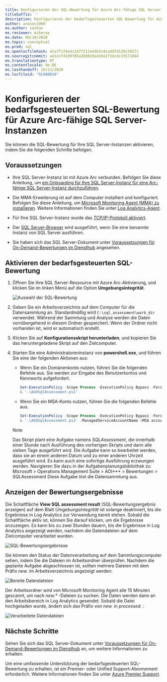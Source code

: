 ```yaml
---
title: Konfigurieren der SQL-Bewertung für Azure Arc-fähige SQL Server-Instanzen
titleSuffix: ''
description: Konfigurieren der bedarfsgesteuerten SQL-Bewertung für Azure Arc-fähige SQL Server-Instanzen
author: anosov1960
ms.author: sashan
ms.reviewer: mikeray
ms.date: 09/10/2020
ms.topic: conceptual
ms.prod: sql
ms.openlocfilehash: 41a7f1f4edc247f211ee5b3cdcaddfd139c5027c
ms.sourcegitcommit: a41e1f4199785a2b8019a419a1f3dcdc15571044
ms.translationtype: HT
ms.contentlocale: de-DE
ms.lasthandoff: 10/13/2020
ms.locfileid: "91988016"
---
```

# <a name="configure-on-demand-sql-assessment-for-azure-arc-enabled-sql-server-instance"></a>Konfigurieren der bedarfsgesteuerten SQL-Bewertung für Azure Arc-fähige SQL Server-Instanzen

Sie können die SQL-Bewertung für Ihre SQL Server-Instanzen aktivieren, indem Sie die folgenden Schritte befolgen.

## <a name="prerequisites"></a>Voraussetzungen

* Ihre SQL Server-Instanz ist mit Azure Arc verbunden. Befolgen Sie diese Anleitung, um [ein Onboarding für Ihre SQL Server-Instanz für eine Arc-fähige SQL Server-Instanz durchzuführen](connect.md).

* Die MMA-Erweiterung ist auf dem Computer installiert und konfiguriert. Befolgen Sie diese Anleitung, um [Microsoft Monitoring Agent (MMA) zu installieren](configure-advanced-data-security.md#install-microsoft-monitoring-agent-mma). Weitere Informationen finden Sie unter [Log Analytics-Agent](/azure/azure-monitor/platform/log-analytics-agent).

* Für Ihre SQL Server-Instanz wurde das [TCP/IP-Protokoll aktiviert](../../database-engine/configure-windows/enable-or-disable-a-server-network-protocol.md).

* Der [SQL Server-Browser](../../tools/configuration-manager/sql-server-browser-service.md) wird ausgeführt, wenn Sie eine benannte Instanz von SQL Server ausführen.

* Sie haben sich das SQL Server-Dokument unter [Voraussetzungen für On-Demand-Bewertungen im Diensthub](/services-hub/health/assessment-prereq-docs#on-demand-assessment-prerequisite-documents) angesehen.

## <a name="enable-on-demand-sql-assessment"></a>Aktivieren der bedarfsgesteuerten SQL-Bewertung

1. Öffnen Sie Ihre SQL Server-Ressource mit Azure Arc-Aktivierung, und klicken Sie im linken Menü auf die Option __Umgebungsintegrität__.

   ![Auswahl der SQL-Bewertung](media/assess/sql-assessment-heading-sql-server-arc.png)

1. Geben Sie ein Arbeitsverzeichnis auf dem Computer für die Datensammlung an. Standardmäßig wird `C:\sql_assessment\work_dir` verwendet. Während der Sammlung und Analyse werden die Daten vorrübergehend in diesem Ordner gespeichert. Wenn der Ordner nicht vorhanden ist, wird er automatisch erstellt.

1. Klicken Sie auf __Konfigurationsskript herunterladen__, und kopieren Sie das heruntergeladene Skript auf den Zielcomputer.

1. Starten Sie eine Administratoreninstanz von __powershell.exe__, und führen Sie eine der folgenden Aktionen aus: 
   * Wenn Sie ein Domänenkonto nutzen, führen Sie die folgenden Befehle aus. Sie werden zur Eingabe des Benutzerkontos und Kennworts aufgefordert. 

      ```powershell
      Set-ExecutionPolicy -Scope Process -ExecutionPolicy Bypass -Force
      & '.\AddSqlAssessment.ps1'
      ```

    * Wenn Sie ein MSA-Konto nutzen, führen Sie die folgenden Befehle aus.

      ```powershell
      Set-ExecutionPolicy -Scope Process -ExecutionPolicy Bypass -Force
      & '.\AddSqlAssessment.ps1' -ManagedServiceAccountName <MSA account name>
      ```

   > [!NOTE]
   > Das Skript plant eine Aufgabe namens *SQLAssessment*, die innerhalb einer Stunde nach Ausführung des vorherigen Skripts und dann alle sieben Tage ausgeführt wird. Die Aufgabe kann so bearbeitet werden, dass sie an einem anderen Datum und zu einer anderen Uhrzeit ausgeführt wird. Es kann auch eine sofortige Ausführung erzwungen werden. Navigieren Sie dazu in der Aufgabenplanungsbibliothek zu Microsoft > Operations Management Suite > AOI*** > Bewertungen > SQLAssessment Diese Aufgabe löst die Datensammlung aus.

## <a name="view-the-assessment-results"></a>Anzeigen der Bewertungsergebnisse

Die Schaltfläche __View SQL assessment result__ (SQL-Bewertungsergebnis anzeigen) auf dem Blatt _Umgebungsintegrität_ ist solange deaktiviert, bis die Ergebnisse in Log Analytics zur Verwendung bereit stehen. Sobald die Schaltfläche aktiv ist, können Sie darauf klicken, um die Ergebnisse anzuzeigen. Es kann bis zu zwei Stunden dauern, bis die Ergebnisse in Log Analytics angezeigt werden, nachdem die Datendateien auf dem Zielcomputer verarbeitet wurden.

![SQL-Bewertungsergebnisse](media/assess/sql-assessment-results.png)

Sie können den Status der Datenverarbeitung auf dem Sammlungscomputer sehen, indem Sie die Dateien im Arbeitsordner überprüfen. Nachdem die geplante Aufgabe abgeschlossen ist, sollten mehrere Dateien mit dem Präfix _new._ im Arbeitsverzeichnis angezeigt werden:

![Bereite Datendateien](media/assess/sql-assessment-data-files-ready.png)

Der Arbeitsordner wird von Microsoft Monitoring Agent alle 15 Minuten gescannt, um nach _new.*_ -Dateien zu suchen. Die Daten werden dann an den Arbeitsbereich in Log Analytics gesendet. Sobald die Datei hochgeladen wurde, ändert sich das Präfix von _new._ in _processed._ :

![Verarbeitete Datendateien](media/assess/sql-assessment-data-files-processed.png)

## <a name="next-steps"></a>Nächste Schritte

Sehen Sie sich das SQL Server-Dokument unter [Voraussetzungen für On-Demand-Bewertungen im Diensthub](/services-hub/health/assessment-prereq-docs#on-demand-assessment-prerequisite-documents) an, um weitere Informationen zu erhalten.

Um eine umfassende Unterstützung der bedarfsgesteuerten SQL-Bewertung zu erhalten, ist ein Premier- oder Unified Support-Abonnement erforderlich. Weitere Informationen finden Sie unter [Azure Premier Support](https://azure.microsoft.com/support/plans/premier).